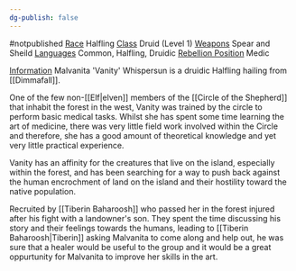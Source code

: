 ```yaml
---
dg-publish: false
---
```

#notpublished 
<u>Race</u>
Halfling
<U>Class</u>
Druid (Level 1)
<u>Weapons</u>
Spear and Sheild
<u>Languages</u>
Common, Halfling, Druidic
<u>Rebellion Position</u>
Medic

<U>Information</u>
Malvanita 'Vanity' Whispersun is a druidic Halfling hailing from [[Dimmafall]].

One of the few non-[[Elf|elven]] members of the [[Circle of the Shepherd]] that inhabit the forest in the west, Vanity was trained by the circle to perform basic medical tasks. Whilst she has spent some time learning the art of medicine, there was very little field work involved within the Circle and therefore, she has a good amount of theoretical knowledge and yet very little practical experience.

Vanity has an affinity for the creatures that live on the island, especially within the forest, and has been searching for a way to push back against the human encrochment of land on the island and their hostility toward the native population. 

Recruited by [[Tiberin Baharoosh]] who passed her in the forest injured after his fight with a landowner's son. They spent the time discussing his story and their feelings towards the humans, leading to [[Tiberin Baharoosh|Tiberin]] asking Malvanita to come along and help out, he was sure that a healer would be useful to the group and it would be a great oppurtunity for Malvanita to improve her skills in the art.
